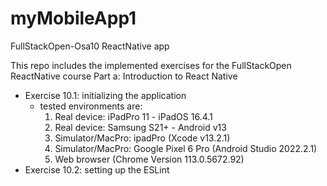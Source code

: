 # myMobileApp1
FullStackOpen-Osa10 ReactNative app

This repo includes the implemented exercises for the FullStackOpen ReactNative course
Part a: Introduction to React Native
- Exercise 10.1: initializing the application
   - tested environments are:
      1. Real device: iPadPro 11 - iPadOS 16.4.1
      2. Real device: Samsung S21+ - Android v13
      3. Simulator/MacPro: ipadPro (Xcode v13.2.1)
      4. Simulator/MacPro: Google Pixel 6 Pro (Android Studio 2022.2.1)
      5. Web browser (Chrome Version 113.0.5672.92)
- Exercise 10.2: setting up the ESLint
